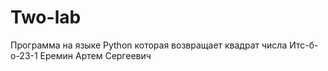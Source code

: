 # Two-lab
Программа на языке Python которая возвращает квадрат числа
Итс-б-о-23-1 Еремин Артем Сергеевич